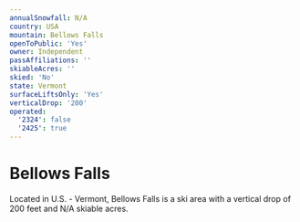 ```yaml
---
annualSnowfall: N/A
country: USA
mountain: Bellows Falls
openToPublic: 'Yes'
owner: Independent
passAffiliations: ''
skiableAcres: ''
skied: 'No'
state: Vermont
surfaceLiftsOnly: 'Yes'
verticalDrop: '200'
operated:
  '2324': false
  '2425': true
---
```



# Bellows Falls

Located in U.S. - Vermont, Bellows Falls is a ski area with a vertical drop of 200 feet and N/A skiable acres.
